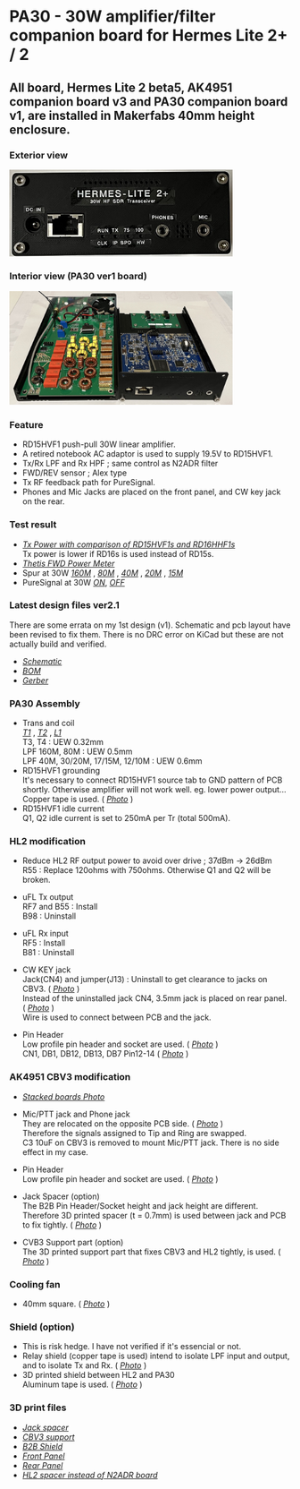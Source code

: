 # PA30 - 30W amplifier/filter companion board for Hermes Lite 2+ / 2

## All board, Hermes Lite 2 beta5, AK4951 companion board v3 and PA30 companion board v1, are installed in Makerfabs 40mm height enclosure.

### Exterior view
<img src="Doc/Assemble/HL2plus_and_PA30_front.jpg" width="400px">

### Interior view (PA30 ver1 board)
<img src="Doc/Assemble/HL2plus_and_PA30W.jpg" width="400px">  

### Feature
- RD15HVF1 push-pull 30W linear amplifier.
- A retired notebook AC adaptor is used to supply 19.5V to RD15HVF1.
- Tx/Rx LPF and Rx HPF ; same control as N2ADR filter
- FWD/REV sensor ; Alex type
- Tx RF feedback path for PureSignal.
- Phones and Mic Jacks are placed on the front panel, and CW key jack on the rear.

### Test result
- [_Tx Power with comparison of RD15HVF1s and RD16HHF1s_](Doc/PowerMeter/RD15_RD16_comparison_on_PA30.jpg)  
  Tx power is lower if RD16s is used instead of RD15s.
- [_Thetis FWD Power Meter_](Doc/PowerMeter/Test_FwdMeter_40M_CW.jpg)
- Spur at 30W [_160M_](Doc/Spur/Spur_160M_30W.jpg) , [_80M_](Doc/Spur/Spur_80M_30W.jpg) , [_40M_](Doc/Spur/Spur_40M_30W.jpg) , [_20M_](Doc/Spur/Spur_20M_30W.jpg) , [_15M_](Doc/Spur/Spur_15M_30W.jpg)
- PureSignal at 30W [_ON_](Doc/PureSignal/IMD_40M_30W_PS-ON.jpg), [_OFF_](Doc/PureSignal/IMD_40M_30W_PS-OFF.jpg)


### Latest design files ver2.1
There are some errata on my 1st design (v1). Schematic and pcb layout have been revised to fix them. There is no DRC error on KiCad but these are not actually build and verified.
- [_Schematic_](Schematic/PA30_v2r1_schematic.pdf)
- [_BOM_](BOM/PA30_BOM.pdf)
- [_Gerber_](Gerber/PA30_v2r1.zip)

### PA30 Assembly
- Trans and coil  
    [_T1_](Doc/Assemble/T1_bifilar_12turns.jpg) , [_T2_](Doc/Assemble/T2_4turns_1turnx2.jpg) , [_L1_](Doc/Assemble/L1_1turn.jpg)  
    T3, T4 : UEW 0.32mm  
    LPF 160M, 80M : UEW 0.5mm  
    LPF 40M, 30/20M, 17/15M, 12/10M : UEW 0.6mm
- RD15HVF1 grounding  
    It's necessary to connect RD15HVF1 source tab to GND pattern of PCB  shortly. Otherwise amplifier will not work well. eg. lower power output... Copper tape is used. ( [_Photo_](Doc/Assemble/RD15Tab.jpg) )   
- RD15HVF1 idle current  
    Q1, Q2 idle current is set to 250mA per Tr (total 500mA).

### HL2 modification
- Reduce HL2 RF output power to avoid over drive ; 37dBm -> 26dBm  
    R55 : Replace 120ohms with 750ohms. Otherwise Q1 and Q2 will be broken.

- uFL Tx output  
    RF7 and B55 : Install  
    B98 : Uninstall

- uFL Rx input  
    RF5 : Install  
    B81 : Uninstall

- CW KEY jack  
    Jack(CN4) and jumper(J13) : Uninstall to get clearance to jacks on CBV3.  ( [_Photo_](Doc/Assemble/CN4_1.jpg) )   
    Instead of the uninstalled jack CN4, 3.5mm jack is placed on rear panel. ( [_Photo_](Doc/Assemble/CN4_2.jpg) )  
    Wire is used to connect between PCB and the jack.

- Pin Header  
    Low profile pin header and socket are used.   ( [_Photo_](Doc/Assemble/LowProfilePinHeader.jpg) )  
    CN1, DB1, DB12, DB13, DB7 Pin12-14 ( [_Photo_](Doc/Assemble/HL2_PinHeader.jpg) )

### AK4951 CBV3 modification  
- [_Stacked boards Photo_](Doc/Assemble/stacked_boards.jpg)
- Mic/PTT jack and Phone jack  
    They are relocated on the opposite PCB side. ( [_Photo_](Doc/Assemble/CBV3_1.jpg) )  
    Therefore the signals assigned to Tip and Ring are swapped.   
    C3 10uF on CBV3 is removed to mount Mic/PTT jack. There is no side effect in my case.

- Pin Header  
    Low profile pin header and socket are used.   ( [_Photo_](Doc/Assemble/LowProfilePinHeader.jpg) )  

- Jack Spacer (option)  
    The B2B Pin Header/Socket height and jack height are different.  
    Therefore 3D printed spacer (t = 0.7mm) is used between jack and PCB to fix tightly. ( [_Photo_](Doc/Assemble/CBV3_2.jpg) )  

- CVB3 Support part (option)  
    The 3D printed support part that fixes CBV3 and HL2 tightly, is used. ( [_Photo_](Doc/Assemble/CBV3_3.jpg) ) 

### Cooling fan
- 40mm square. ( [_Photo_](Doc/Assemble/fan.jpg) )

### Shield (option)  
- This is risk hedge.  I have not verified if it's essencial or not.
- Relay shield (copper tape is used) intend to isolate LPF input and output, and to isolate Tx  and Rx. ( [_Photo_](Doc/Assemble/relay_shield.jpg) )
- 3D printed shield between HL2 and PA30  
    Aluminum tape is used. ( [_Photo_](Doc/Assemble/B2B_shield.jpg) )

### 3D print files
- [_Jack spacer_](3D_Print/jack_3r5_spacer%20v3.stl)
- [_CBV3 support_](3D_Print/HL2_cbv3_support%20v1.stl)
- [_B2B Shield_](3D_Print/RF_shield%20v32.stl)
- [_Front Panel_](3D_Print/FrontPanel%20v1.stl)
- [_Rear Panel_](3D_Print/HL2_RearPanel2%20v4.stl)
- [_HL2 spacer instead of N2ADR board_](3D_Print/HL2_spacer3%20v5.stl)

